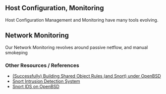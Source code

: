 ## Host Configuration, Monitoring

Host Configuration Management and Monitoring have many tools evolving.

## Network Monitoring

Our Network Monitoring revolves around passive netflow, and manual smokeping

### Other Resources / References

-   [(Successfully) Building Shared Object Rules (and Snort) under OpenBSD](http://vrt-blog.snort.org/2011/01/successfully-building-shared-object.html)
-   [Snort Intrusion Detection System](http://www.procyonlabs.com/guides/openbsd/snort/)
-   [Snort IDS on OpenBSD](http://www.sec-net.net/en/2011/07/openbsd/snort-2-9-0-5-on-openbsd-current.html)